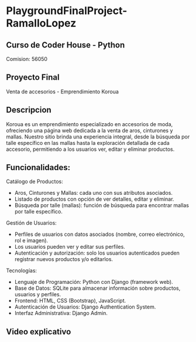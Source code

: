 # PlaygroundFinalProject-RamalloLopez

## Curso de Coder House - Python
Comision: 56050

## Proyecto Final
Venta de accesorios - Emprendimiento Koroua

## Descripcion
Koroua es un emprendimiento especializado en accesorios de moda, ofreciendo una página web dedicada a la venta de aros, cinturones y mallas. Nuestro sitio brinda una experiencia integral, desde la búsqueda por talle específico en las mallas hasta la exploración detallada de cada accesorio, permitiendo a los usuarios ver, editar y eliminar productos.

## Funcionalidades:
Catálogo de Productos:
  - Aros, Cinturones y Mallas: cada uno con sus atributos asociados.
  - Listado de productos con opción de ver detalles, editar y eliminar.
  - Búsqueda por talle (mallas): función de búsqueda para encontrar mallas por talle específico.

Gestión de Usuarios:
  - Perfiles de usuarios con datos asociados (nombre, correo electrónico, rol e imagen).
  - Los usuarios pueden ver y editar sus perfiles.
  - Autenticación y autorización: solo los usuarios autenticados pueden registrar nuevos productos y/o editarlos.

Tecnologías:
  - Lenguaje de Programación: Python con Django (framework web).
  - Base de Datos: SQLite para almacenar información sobre productos, usuarios y perfiles.
  - Frontend: HTML, CSS (Bootstrap), JavaScript.
  - Autenticación de Usuarios: Django Authentication System.
  - Interfaz Administrativa: Django Admin.
  
## Video explicativo


